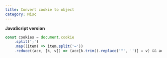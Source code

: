 ```yaml
---
title: Convert cookie to object
category: Misc
---
```


**JavaScript version**

```js
const cookies = document.cookie
    .split(';')
    .map((item) => item.split('='))
    .reduce((acc, [k, v]) => (acc[k.trim().replace('"', '')] = v) && acc, {});
```
